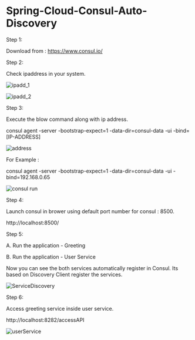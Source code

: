 # Spring-Cloud-Consul-Auto-Discovery
Step 1:

Download from : https://www.consul.io/

Step 2:

Check ipaddress in your system.

![ipadd_1](https://user-images.githubusercontent.com/9671419/85619679-4355ff80-b680-11ea-8747-8df4324d9361.PNG)


![ipadd_2](https://user-images.githubusercontent.com/9671419/85619675-4224d280-b680-11ea-983d-401b01d3cf28.PNG)

Step 3:

Execute the blow command along with ip address.

consul agent -server -bootstrap-expect=1 -data-dir=consul-data -ui -bind= [IP-ADDRESS]

![address](https://user-images.githubusercontent.com/9671419/85619844-84e6aa80-b680-11ea-85bf-531269aa68dd.PNG)

For Example :

consul agent -server -bootstrap-expect=1 -data-dir=consul-data -ui -bind=192.168.0.65

![consul run](https://user-images.githubusercontent.com/9671419/85619394-db071e00-b67f-11ea-9c7f-1d3868d26841.PNG)

Step 4:

Launch consul in brower using default port number for consul : 8500.

http://localhost:8500/

Step 5:

A. Run the application - Greeting

B. Run the application - User Service

Now you can see the both services automatically register in Consul. Its based on Discovery Client register the services.

![ServiceDiscovery](https://user-images.githubusercontent.com/9671419/85753956-51f8f100-b72a-11ea-90c6-b9a9ded4ebac.PNG)

Step 6:

Access greeting service inside user service.

http://localhost:8282/accessAPI

![userService](https://user-images.githubusercontent.com/9671419/85754475-b5831e80-b72a-11ea-9fd4-18d458148430.PNG)

